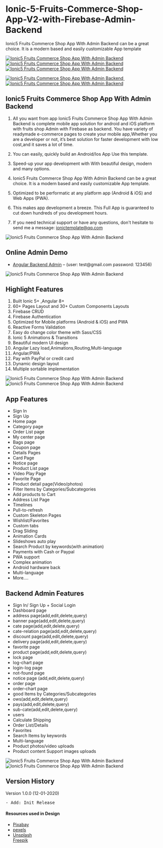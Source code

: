 # Ionic-5-Fruits-Commerce-Shop-App-V2-with-Firebase-Admin-Backend
Ionic5 Fruits Commerce Shop App With Admin Backend can be a great choice. It is a modern based and easily customizable App template

<p>
    <a href="http://bit.ly/2tNE2ZI" target="_blank">
        <img src="https://i.ibb.co/JKsZCnH/qrcodeandroid.jpg" alt="Ionic5 Fruits Commerce Shop App With Admin Backend "
             border="0">
    </a>
    <a href="http://bit.ly/35J9fuj" target="_blank">
        <img src="https://i.ibb.co/Kmh8q7F/qrcodegoogle.jpg" alt="Ionic5 Fruits Commerce Shop App With Admin Backend "
             border="0">
    </a>
    <a href="https://codecanyon.net/user/captain96778" target="_blank">
        <img src="https://i.ibb.co/0JG0kTV/follow.jpg" alt="Ionic5 Fruits Commerce Shop App With Admin Backend "
             border="0">
    </a>
</p>

<p>
    <a href="mailto:ionictemplate@qq.com">
        <img src="https://i.ibb.co/L9WkhY5/emailbtn.png" alt="Ionic5 Fruits Commerce Shop App With Admin Backend "
             border="0">
    </a>
    &nbsp;&nbsp;&nbsp;
    <a href="https://youtu.be/Gpv-JFeVj7g" target="_blank">
        <img src="https://i.ibb.co/3FpDHVG/videobtn.png" alt="Ionic5 Fruits Commerce Shop App With Admin Backend "
             border="0">
    </a>
</p>

<h2><strong>Ionic5 Fruits Commerce Shop App With Admin Backend </strong></h2>
<ol>
    <li>
        <p>All you want from app Ionic5 Fruits Commerce Shop App With Admin Backend is complete mobile app solution for
            android and iOS
            platform
            with fruits shop Admin with Firebase as backend. You have variety of readymade e-commerce pages to create
            your
            mobile app,Whether you are a developer or not, it’s best solution for faster development with low cost,and
            it saves a lot of time.</p>
    </li>
    <li>
        <p>You can easily, quickly build an Android/Ios App Use this template. </p>
    </li>
    <li>
        <p>Speed-up your app development with With beautiful design, modern and many options.</p>
    </li>
    <li>
        <p>Ionic5 Fruits Commerce Shop App With Admin Backend can be a great choice. It is a modern based and easily
            customizable App
            template.</p>
    </li>
    <li><p>Optimized to be performatic at any platform app (Android & iOS) and Web Apps (PWA).</p></li>
    <li><p>This makes app development a breeze. This Full App is guaranteed to cut down hundreds of you development
        hours.</p></li>
    <li><p>If you need technical support or have any questions, don't hesitate to send me a message:
        <a href="mailto:ionictemplate@qq.com">ionictemplate@qq.com</a></p></li>
</ol>


<img src="https://i.ibb.co/Ss4PwsB/previewdemo.gif" alt="Ionic5 Fruits Commerce Shop App With Admin Backend "
     border="0">


<h2><strong>Online Admin Demo</strong></h2>
<ul>
    <li><a href="https://fruit-angular-admin-app.firebaseapp.com" rel="nofollow" target="_blank">Angular Backend
        Admin</a> –
        (user: test@gmail.com password: 123456)
    </li>
</ul>

<img src="https://i.ibb.co/F3V6P9S/02feature.jpg" alt="Ionic5 Fruits Commerce Shop App With Admin Backend " border="0">
<h2><strong>Highlight Features</strong></h2>
<ol>
    <li>Built Ionic 5+ ,Angular 8+</li>
    <li>60+ Pages Layout and 30+ Custom Components Layouts</li>
    <li>Firebase CRUD</li>
    <li>Firebase Authentication</li>
    <li>Optimized for Mobile platforms (Android & iOS) and PWA</li>
    <li>Reactive Forms Validation</li>
    <li>Easy do change color theme with Sass/CSS</li>
    <li>Ionic 5 Animations & Transitions</li>
    <li>Beautiful modern UI design</li>
    <li>Angular Lazy load,Animations,Routing,Multi-language</li>
    <li>Angular/PWA</li>
    <li>Pay with PayPal or credit card</li>
    <li>Dynamic design layout</li>
    <li>Multiple sortable implementation</li>
</ol>


<img src="https://i.ibb.co/tpfHDZK/03command.png" alt="Ionic5 Fruits Commerce Shop App With Admin Backend" border="0">
<img src="https://i.ibb.co/ZxNdgn4/04command.png" alt="Ionic5 Fruits Commerce Shop App With Admin Backend" border="0">

<h2><strong>App Features</strong></h2>
<ul>
    <li>Sign In</li>
    <li>Sign Up</li>
    <li>Home page</li>
    <li>Category page</li>
    <li>Order List page</li>
    <li>My center page</li>
    <li>Bags page</li>
    <li>Coupon page</li>
    <li>Details Pages</li>
    <li>Card Page</li>
    <li>Notice page</li>
    <li>Product List page</li>
    <li>Video Play Page</li>
    <li>Favorite Page</li>
    <li>Product detail page(Video/photos)</li>
    <li>Filter Items by Categories/Subcategories</li>
    <li>Add products to Cart</li>
    <li>Address List Page</li>
    <li>Timelines</li>
    <li>Pull-to-refresh</li>
    <li>Custom Skeleton Pages</li>
    <li>Wishlist/Favorites</li>
    <li>Custom tabs</li>
    <li>Drag Sliding</li>
    <li>Animation Cards</li>
    <li>Slideshows auto play</li>
    <li>Search Product by keywords(with animation)</li>
    <li>Payments with Cash or Paypal</li>
    <li>PWA support</li>
    <li>Complex animation</li>
    <li>Android hardware back</li>
    <li>Multi-language</li>
    <li>More....</li>
</ul>

<h2><strong>Backend Admin Features</strong></h2>
<ul>
    <li>Sign In/ Sign Up + Social Login</li>
    <li>Dashboard page</li>
    <li>address page(add,edit,delete,query)</li>
    <li>banner page(add,edit,delete,query)</li>
    <li>cate page(add,edit,delete,query)</li>
    <li>cate-relation page(add,edit,delete,query)</li>
    <li>discount page(add,edit,delete,query)</li>
    <li>delivery page(add,edit,delete,query)</li>
    <li>favorite page</li>
    <li>product page(add,edit,delete,query)</li>
    <li>lock page</li>
    <li>log-chart page</li>
    <li>login-log page</li>
    <li>not-found page</li>
    <li>notice page (add,edit,delete,query)</li>
    <li>order page</li>
    <li>order-chart page</li>
    <li>good Items by Categories/Subcategories</li>
    <li>ows(add,edit,delete,query)</li>
    <li>pays(add,edit,delete,query)</li>
    <li>sub-cate(add,edit,delete,query)</li>
    <li>users</li>
    <li>Calculate Shipping</li>
    <li>Order List/Details</li>
    <li>Favorites</li>
    <li>Search Items by keywords</li>
    <li>Multi-language</li>
    <li>Product photos/video uploads</li>
    <li>Product content Support images uploads</li>
</ul>
<img src="https://i.ibb.co/MPTcNx9/01introduce.jpg" alt="Ionic5 Fruits Commerce Shop App With Admin Backend" border="0">
<img src="https://i.ibb.co/jzZVwy8/02introduce.jpg" alt="Ionic5 Fruits Commerce Shop App With Admin Backend" border="0">
<h2><strong>Version History</strong></h2>
<p>Version 1.0.0 (12-01-2020)</p>
<pre>
- Add: Init Release
</pre>
<h4><strong>Resources used in Design</strong></h4>
<ul>
    <li><a href="https://pixabay.com/" target="_blank">Pixabay</a></li>
    <li><a href="https://www.pexels.com" target="_blank">pexels</a></li>
    <li><a href="https://unsplash.com/" target="_blank">Unsplash</a></li>
    <a href="http://www.freepik.com" target="_blank">Freepik</a>
</ul>
